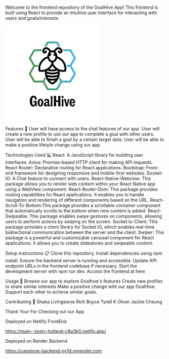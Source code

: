 Welcome to the frontend repository of the GoalHive App! This frontend is built using React to provide an intuitive user interface for interacting with users and goals/interests.

<img src = "src/assets/GH.png" width="300">

Features 🐝
User will have access to the chat features of our app.
User will create a new profile to use our app to complete a goal with other users.
User will be able to finish a goal by a certain target date.
User will be able to make a positive lifetyle change using our app.


Technologies Used 💻
React: A JavaScript library for building user interfaces.
Axios: Promise-based HTTP client for making API requests.
React Router: Declarative routing for React applications.
Bootstrap: Front-end framework for designing responsive and mobile-first websites.
Socket-IO: A Chat feature to connect with users.
React-Native-Webview: This package allows you to render web content within your React Native app using a WebView component.
React-Router-Dom: This package provides routing capabilities for React applications. It enables you to handle navigation and rendering of different components based on the URL.
React-Scroll-To-Bottom:This package provides a scrollable container component that automatically scrolls to the bottom when new content is added.
React-Swipeable:  This package enables swipe gestures on components, allowing users to perform actions by swiping on the screen.
Socket.Io-Client: This package provides a client library for Socket.IO, which enables real-time bidirectional communication between the server and the client.
Swiper: This package is a powerful and customizable carousel component for React applications. It allows you to create slideshows and swipeable content.

Setup Instructions 📋
Clone this repository.
Install dependencies using npm install.
Ensure the backend server is running and accessible.
Update API endpoint URLs in the frontend codebase if necessary.
Start the development server with npm run dev.
Access the frontend at here

Usage 🚀
Browse our app to explore Goalhive's features
Create new profiles to share similar interests
Make a positive change with our app GoalHive.
Support each other to achieve similar goals.

Contributing 🤝
Shaka Livingstone
Rich Boyce
Tyrell K Oliver
Jackie Cheung

Thank Your For Checking out our App

Deployed on Netlify FrontEnd

https://main--zesty-hotteok-c8a3b0.netlify.app/

Deployed on Render Backend


https://capstone-backend-ny1d.onrender.com
